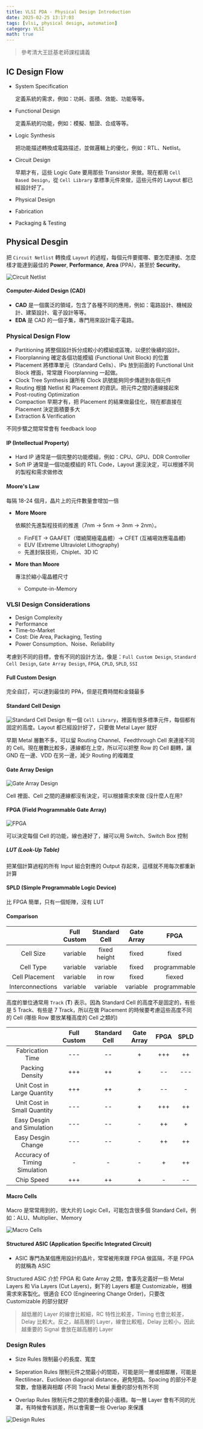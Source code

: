 ```yaml
---
title: VLSI PDA - Physical Design Introduction
date: 2025-02-25 13:17:03
tags: [vlsi, physical design, automation]
category: VLSI
math: true
---
```


> 參考清大王廷基老師課程講義

## IC Design Flow

- System Specification

  定義系統的需求，例如：功耗、面積、效能、功能等等。

- Functional Design

  定義系統的功能，例如：模擬、驗證、合成等等。

- Logic Synthesis

  把功能描述轉換成電路描述，並做邏輯上的優化，例如：RTL、Netlist。

- Circuit Design

  早期才有，這些 Logic Gate 要用那些 Transistor 來做。現在都用 `Cell Based Design`，從 `Cell Library` 拿標準元件來做，這些元件的 Layout 都已經設計好了。

- Physical Design
- Fabrication
- Packaging & Testing

## Physical Desgin

把 `Circuit Netlist` 轉換成 `Layout` 的過程，每個元件要擺哪、要怎麼連接、怎麼樣才能達到最佳的 **Power**, **Performance**, **Area** (PPA)，甚至於 **Security**。

![Circuit Netlist](./images/vlsi-physical-design-automation/CircuitNetlist.png)

#### Computer-Aided Design (CAD)

- **CAD** 是一個廣泛的領域，包含了各種不同的應用，例如：電路設計、機械設計、建築設計、電子設計等等。
- **EDA** 是 CAD 的一個子集，專門用來設計電子電路。

### Physical Design Flow

- Partitioning
  將整個設計拆分成較小的模組或區塊，以便於後續的設計。
- Floorplanning
  確定各個功能模組 (Functional Unit Block) 的位置
- Placement
  將標準單元（Standard Cells）、IPs 放到前面的 Functional Unit Block 裡面，常常跟 Floorplanning 一起做。
- Clock Tree Synthesis
  讓所有 Clock 訊號能夠同步傳遞到各個元件
- Routing
  根據 Netlist 和 Placement 的資訊，把元件之間的連線接起來
- Post-routing Optimization
- Compaction
  早期才有，把 Placement 的結果做最佳化，現在都直接在 Placement 決定面積要多大
- Extraction & Verification

不同步驟之間常常會有 feedback loop

#### IP (Intellectual Property)

- Hard IP
  通常是一個完整的功能模組，例如：CPU、GPU、DDR Controller
- Soft IP
  通常是一個功能模組的 RTL Code，Layout 還沒決定，可以根據不同的製程和需求做修改

#### Moore's Law

每隔 18-24 個月，晶片上的元件數量會增加一倍

- **More Moore**

  依賴於先進製程技術的推進（7nm → 5nm → 3nm → 2nm）。

  - FinFET → GAAFET（環繞閘極電晶體）→ CFET (互補場效應電晶體)
  - EUV (Extreme Ultraviolet Lithography)
  - 先進封裝技術，Chiplet、3D IC

- **More than Moore**

  專注於縮小電晶體尺寸

  - Compute-in-Memory

### VLSI Design Considerations

- Design Complexity
- Performance
- Time-to-Market
- Cost: Die Area, Packaging, Testing
- Power Consumption、Noise、Reliability

考慮到不同的目標，會有不同的設計方法，像是：`Full Custom Design`, `Standard Cell Design`, `Gate Array Design`, `FPGA`, `CPLD`, `SPLD`, `SSI`

#### Full Custom Design

完全自訂，可以達到最佳的 PPA，但是花費時間和金錢最多

#### Standard Cell Design

![Standard Cell Design](./images/vlsi-physical-design-automation/StandardCellDesign.png)
有一個 `Cell Library`，裡面有很多標準元件，每個都有固定的高度。Layout 都已經設計好了，只要做 Metal Layer 就好

早期 Metal 層數不多，可以留 Routing Channel、Feedthrough Cell 來連接不同的 Cell。現在層數比較多，連線都在上空，所以可以把整 Row 的 Cell 翻轉，讓 GND 在一邊、VDD 在另一邊，減少 Routing 的複雜度

#### Gate Array Design

![Gate Array Design](./images/vlsi-physical-design-automation/GateArrayDesign.png)

Cell 裡面、Cell 之間的連線都沒有決定，可以根據需求來做 (沒什麼人在用?

#### FPGA (Field Programmable Gate Array)

![FPGA](./images/vlsi-physical-design-automation/FPGA.png)

可以決定每個 Cell 的功能，線也連好了，線可以用 Switch、Switch Box 控制

##### LUT (Look-Up Table)

把某個計算過程的所有 Input 組合對應的 Output 存起來，這樣就不用每次都重新計算

#### SPLD (Simple Programmable Logic Device)

比 FPGA 簡單，只有一個矩陣，沒有 LUT

#### Comparison

|                  | Full Custom | Standard Cell | Gate Array |     FPGA     |     SPLD     |
| :--------------: | :---------: | :-----------: | :--------: | :----------: | :----------: |
|    Cell Size     |  variable   | fixed height  |   fixed    |    fixed     |    fixed     |
|    Cell Type     |  variable   |   variable    |   fixed    | programmable | programmable |
|  Cell Placement  |  variable   |    in row     |   fixed    |    fiexed    |    fixed     |
| Interconnections |  variable   |   variable    |  variable  | programmable | programmable |

高度的單位通常用 `Track` (**T**) 表示。因為 Standard Cell 的高度不是固定的，有些是 5 Track、有些是 7 Track，所以在做 Placement 的時候要考慮這些高度不同的 Cell (哪些 Row 要放某種高度的 Cell 之類的)

|                               | Full Custom | Standard Cell | Gate Array | FPGA | SPLD |
| :---------------------------: | :---------: | :-----------: | :--------: | :--: | :--: |
|       Fabrication Time        |     ---     |      --       |     +      | +++  |  ++  |
|        Packing Density        |     +++     |      ++       |     +      |  --  | ---  |
|  Unit Cost in Large Quantity  |     +++     |      ++       |     +      |  --  |  -   |
|  Unit Cost in Small Quantity  |     ---     |      --       |     +      | +++  |  ++  |
|  Easy Desgin and Simulation   |     ---     |      --       |     -      |  ++  |  +   |
|      Easy Desgin Change       |     ---     |      --       |     -      |  ++  |  ++  |
| Accuracy of Timing Simulation |      -      |       -       |     -      |  +   |  ++  |
|          Chip Speed           |     +++     |      ++       |     +      |  -   |  --  |

#### Macro Cells

Macro 是常常用到的，很大片的 Logic Cell，可能包含很多個 Standard Cell，例如：ALU、Multiplier、Memory

![Macro Cells](./images/vlsi-physical-design-automation/MacroCells.png)

#### Structured ASIC (Application Specific Integrated Circuit)

- ASIC
  專門為某個應用設計的晶片，常常被用來跟 FPGA 做區隔，不是 FPGA 的就稱為 ASIC

Structured ASIC 介於 FPGA 和 Gate Array 之間，會事先定義好一些 Metal Layers 和 Via Layers (Cut Layers)，剩下的 Layers 都是 Customizable，根據需求來客製化。很適合 ECO (Engineering Change Order)，只要改 Customizable 的部分就好

> 越低層的 Layer 的線會比較細，RC 特性比較差，Timing 也會比較差，Delay 比較大。反之，越高層的 Layer，線會比較粗，Delay 比較小，因此越重要的 Signal 會放在越高層的 Layer

### Design Rules

- Size Rules
  限制最小的長度、寬度

- Seperation Rules
  限制元件之間最小的間距，可能是同一層或相鄰層，可能是 Rectilinear、Euclidean diagonal distance，避免短路。Spacing 的部分不是常數，會隨著與相鄰 (不同 Track) Metal 重疊的部分有所不同

- Overlap Rules
  限制元件之間的重疊的最小面積。每一層 Layer 會有不同的光罩，有時候會有誤差，所以會需要一些 Overlap 來保護

![Design Rules](./images/vlsi-physical-design-automation/DesignRules.png)

